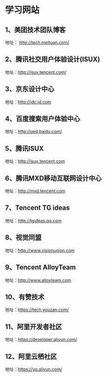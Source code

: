 # 学习网站

## 1、美团技术团队博客

地址： http://tech.meituan.com/

## 2、腾讯社交用户体验设计(ISUX)

地址：http://isux.tencent.com/

## 3、京东设计中心

地址：http://jdc.jd.com

## 4、百度搜索用户体验中心

地址：http://ued.baidu.com/

## 5、腾讯ISUX

地址：http://isux.tencent.com

## 6、腾讯MXD移动互联网设计中心

地址：http://mxd.tencent.com

##  7、Tencent TG ideas

地址：http://tgideas.qq.com

## 8、视觉同盟

地址：http://www.visionunion.com

## 9、Tencent AlloyTeam

地址：http://www.alloyteam.com

## 10、有赞技术

地址：https://tech.youzan.com/

## 11、阿里开发者社区

地址：https://developer.aliyun.com/

## 12、阿里云栖社区

地址：https://yq.aliyun.com/
